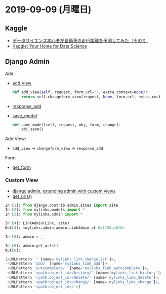# 2019-09-09 (月曜日)

## Kaggle

- [データサイエンス初心者が自動車の走行距離を予測してみた（その1）](https://qiita.com/m1kanch0r/items/ebfac549955d3fa86060)
- [Kaggle: Your Home for Data Science](https://www.kaggle.com/)

## Django Admin

Add:

- [add_view](https://docs.djangoproject.com/en/2.2/ref/contrib/admin/#django.contrib.admin.ModelAdmin.add_view)

    ~~~py
    def add_view(self, request, form_url='', extra_context=None):
        return self.changeform_view(request, None, form_url, extra_context)
    ~~~

- [response_add](https://docs.djangoproject.com/en/2.2/ref/contrib/admin/#django.contrib.admin.ModelAdmin.response_add)
- [save_model](https://docs.djangoproject.com/en/2.2/ref/contrib/admin/#django.contrib.admin.ModelAdmin.save_model)

    ~~~py
    def save_model(self, request, obj, form, change):
        obj.save()
    ~~~

Add View:

- `add_view` -> `changeform_view` -> `response_add`

Form

- [get_form](https://docs.djangoproject.com/en/2.2/ref/contrib/admin/#django.contrib.admin.ModelAdmin.get_form)

### Custom View

- [django admin, extending admin with custom views](https://stackoverflow.com/questions/35875454/django-admin-extending-admin-with-custom-views)
- [get_urls()](https://docs.djangoproject.com/en/2.2/ref/contrib/admin/#django.contrib.admin.ModelAdmin.get_urls)

~~~py
In [1]: from django.contrib.admin.sites import site
In [2]: from mylinks.models import *
In [3]: from mylinks.admin import *  

In [4]: LinkAdmin(Link, site)
Out[4]: <mylinks.admin.admin.LinkAdmin at 0x1150cc0f0>

In [5]: admin = _

In [6]: admin.get_urls()
Out[6]:

[<URLPattern '' [name='mylinks_link_changelist']>,
 <URLPattern 'add/' [name='mylinks_link_add']>,
 <URLPattern 'autocomplete/' [name='mylinks_link_autocomplete']>,
 <URLPattern '<path:object_id>/history/' [name='mylinks_link_history']>,
 <URLPattern '<path:object_id>/delete/' [name='mylinks_link_delete']>,
 <URLPattern '<path:object_id>/change/' [name='mylinks_link_change']>,
 <URLPattern '<path:object_id>/'>]

~~~
